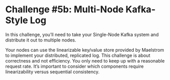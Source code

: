 # Challenge #5b: Multi-Node Kafka-Style Log

In this challenge, you’ll need to take your Single-Node Kafka system and distribute it out to multiple nodes.

Your nodes can use the linearizable key/value store provided by Maelstrom to implement your distributed, replicated log. This challenge is about correctness and not efficiency. You only need to keep up with a reasonable request rate. It’s important to consider which components require linearizability versus sequential consistency.
